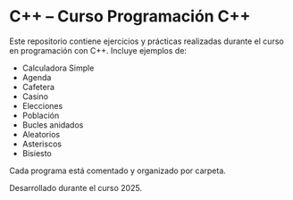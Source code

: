 #  C++ – Curso Programación C++ 

Este repositorio contiene ejercicios y prácticas realizadas durante el curso en programación con C++. Incluye ejemplos de:

- Calculadora Simple
- Agenda 
- Cafetera
- Casino
- Elecciones
- Población
- Bucles anidados
- Aleatorios
- Asteriscos
- Bisiesto


Cada programa está comentado y organizado por carpeta.

Desarrollado durante el curso 2025.

